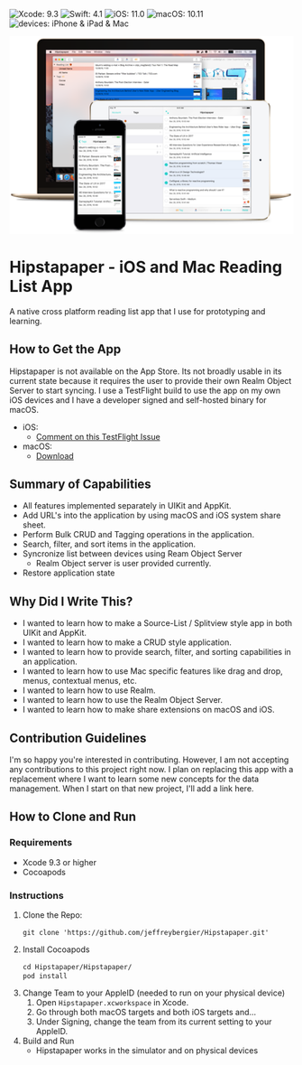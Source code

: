 ![Xcode: 9.3](https://img.shields.io/badge/Xcode-9.3-lightgrey.svg) ![Swift: 4.1](https://img.shields.io/badge/Swift-4.1-lightgrey.svg) ![iOS: 11.0](https://img.shields.io/badge/iOS-11.0-lightgrey.svg) ![macOS: 10.11](https://img.shields.io/badge/macOS-10.11-lightgrey.svg) ![devices: iPhone & iPad & Mac](https://img.shields.io/badge/devices-iPad%20%26%20iPhone%20%26%20Mac-lightgrey.svg)

[![Hipstapaper Screenshots](/readme-screenshot.png)](http://www.jeffburg.com/cocoaassets/hipstapaper-devices.png)

# Hipstapaper - iOS and Mac Reading List App
A native cross platform reading list app that I use for prototyping and learning.

## How to Get the App
Hipstapaper is not available on the App Store. Its not broadly usable in its current state because it requires the user to provide their own Realm Object Server to start syncing. I use a TestFlight build to use the app on my own iOS devices and I have a developer signed and self-hosted binary for macOS.
- iOS:
    - [Comment on this TestFlight Issue](/jeffreybergier/Hipstapaper/issues/1)
- macOS:
    - [Download](http://www.jeffburg.com/zzNotPortfolio/Hipstapaper/current/Hipstapaper.zip)

## Summary of Capabilities
- All features implemented separately in UIKit and AppKit.
- Add URL's into the application by using macOS and iOS system share sheet.
- Perform Bulk CRUD and Tagging operations in the application.
- Search, filter, and sort items in the application.
- Syncronize list between devices using Ream Object Server
    - Realm Object server is user provided currently.
- Restore application state

## Why Did I Write This?
- I wanted to learn how to make a Source-List / Splitview style app in both UIKit and AppKit.
- I wanted to learn how to make a CRUD style application.
- I wanted to learn how to provide search, filter, and sorting capabilities in an application.
- I wanted to learn how to use Mac specific features like drag and drop, menus, contextual menus, etc.
- I wanted to learn how to use Realm.
- I wanted to learn how to use the Realm Object Server.
- I wanted to learn how to make share extensions on macOS and iOS.

## Contribution Guidelines
I'm so happy you're interested in contributing. However, I am not accepting any contributions to this project right now. I plan on replacing this app with a replacement where I want to learn some new concepts for the data management. When I start on that new project, I'll add a link here.

## How to Clone and Run

### Requirements

- Xcode 9.3 or higher
- Cocoapods

### Instructions

1. Clone the Repo: 
    ```
    git clone 'https://github.com/jeffreybergier/Hipstapaper.git'
    ```
1. Install Cocoapods
    ```
    cd Hipstapaper/Hipstapaper/
    pod install
    ```
1. Change Team to your AppleID (needed to run on your physical device)
    1. Open `Hipstapaper.xcworkspace` in Xcode.
    1. Go through both macOS targets and both iOS targets and…
    1. Under Signing, change the team from its current setting to your AppleID.
1. Build and Run
    - Hipstapaper works in the simulator and on physical devices


